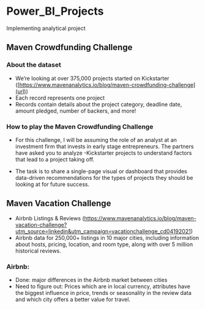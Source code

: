 # Power_BI_Projects
Implementing analytical project

## Maven Crowdfunding Challenge

### About the dataset 
- We’re looking at over 375,000 projects started on Kickstarter ([https://www.mavenanalytics.io/blog/maven-crowdfunding-challenge](url))
- Each record represents one project
- Records contain details about the project category, deadline date, amount pledged, number of backers, and more!

### How to play the Maven Crowdfunding Challenge
- For this challenge, I will be assuming the role of an analyst at an investment firm that invests in early stage entrepreneurs. The partners have asked you to analyze -Kickstarter projects to understand factors that lead to a project taking off.

- The task is to share a single-page visual or dashboard that provides data-driven recommendations for the types of projects they should be looking at for future success.

## Maven Vacation Challenge

- Airbnb Listings & Reviews (https://www.mavenanalytics.io/blog/maven-vacation-challenge?utm_source=linkedin&utm_campaign=vacationchallenge_cd04192021)
- Airbnb data for 250,000+ listings in 10 major cities, including information about hosts, pricing, location, and room type, along with over 5 million historical reviews.

### Airbnb:
* Done:
  major differences in the Airbnb market between cities
* Need to figure out:
  Prices which are in local currency, attributes have the biggest influence in price, trends or seasonality in the review data and which city offers a better value for travel.


